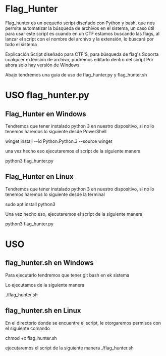 # Flag_Hunter
Flag_hunter es un pequeño script diseñado con Python y bash, que nos permite automatizar la búsqueda de archivos en  el sistema, un caso útil para usar este script es cuando en un CTF estamos buscando las flags, al lanzar el script con el nombre del archivo y la extensión, lo buscará por todo el sistema

Explicación
Script diseñado para CTF'S, para búsqueda de flag's 
Soporta cualquier extensión de archivo, podremos editarlo dentro del script
Por ahora solo hay versión de Windows

Abajo tendremos una guía de uso de flag_hunter.py y flag_hunter.sh

# USO flag_hunter.py

## Flag_Hunter en Windows

Tendremos que tener instalado python 3 en nuestro dispositivo, si no lo tenemos haremos lo siguiente desde PowerShell

winget install --id Python.Python.3 --source winget

una vez hecho eso ejecutaremos el script de la siguiente manera

python3 flag_hunter.py

## Flag_Hunter en Linux

Tendremos que tener instalado python 3 en nuestro dispositivo, si no lo tenemos haremos lo siguiente desde la terminal

sudo apt install python3

Una vez hecho eso, ejecutaremos el script de la siguiente manera

python3 flag_hunter.py

# USO
## flag_hunter.sh en Windows

Para ejecutarlo tendremos que tener git bash en ek sistema

Lo ejecutamos de la siguiente manera

./flag_hunter.sh

## flag_hunter.sh en Linux

En el directorio donde se encuentre el script, le otorgaremos permisos con el siguiente comando

chmod +x flag_hunter.sh

ejecutaremos el script de la siguiente manera
./flag_hunter.sh



